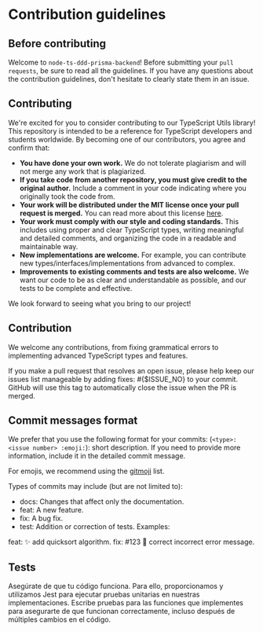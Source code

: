 # Contribution guidelines
## Before contributing
Welcome to `node-ts-ddd-prisma-backend`! Before submitting your `pull requests`, be sure to read all the guidelines. If you have any questions about the contribution guidelines, don't hesitate to clearly state them in an issue.

## Contributing
We're excited for you to consider contributing to our TypeScript Utils library! This repository is intended to be a reference for TypeScript developers and students worldwide. By becoming one of our contributors, you agree and confirm that:

- **You have done your own work.** We do not tolerate plagiarism and will not merge any work that is plagiarized.
- **If you take code from another repository, you must give credit to the original author.** Include a comment in your code indicating where you originally took the code from.
- **Your work will be distributed under the MIT license once your pull request is merged.** You can read more about this license [here](https://opensource.org/licenses/MIT).
- **Your work must comply with our style and coding standards.** This includes using proper and clear TypeScript types, writing meaningful and detailed comments, and organizing the code in a readable and maintainable way.
- **New implementations are welcome.** For example, you can contribute new types/interfaces/implementations from advanced to complex.
- **Improvements to existing comments and tests are also welcome.** We want our code to be as clear and understandable as possible, and our tests to be complete and effective.

We look forward to seeing what you bring to our project!

## Contribution
We welcome any contributions, from fixing grammatical errors to implementing advanced TypeScript types and features.

If you make a pull request that resolves an open issue, please help keep our issues list manageable by adding fixes: #{$ISSUE_NO} to your commit. GitHub will use this tag to automatically close the issue when the PR is merged.

## Commit messages format
We prefer that you use the following format for your commits: (`<type>: <issue number> :emoji:`): short description. If you need to provide more information, include it in the detailed commit message.

For emojis, we recommend using the [gitmoji](https://gitmoji.dev/) list.

Types of commits may include (but are not limited to):

- docs: Changes that affect only the documentation.
- feat: A new feature.
- fix: A bug fix.
- test: Addition or correction of tests.
Examples:

feat: :sparkles: add quicksort algorithm.
fix: #123 :bug: correct incorrect error message.

## Tests
Asegúrate de que tu código funciona. Para ello, proporcionamos y utilizamos Jest para ejecutar pruebas unitarias en nuestras implementaciones. Escribe pruebas para las funciones que implementes para asegurarte de que funcionan correctamente, incluso después de múltiples cambios en el código.
